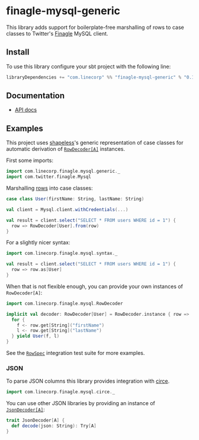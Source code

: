 # finagle-mysql-generic

This library adds support for boilerplate-free marshalling of rows to case classes to Twitter's [Finagle][Finagle] MySQL client.


## Install

To use this library configure your sbt project with the following line:

```sbt
libraryDependencies += "com.linecorp" %% "finagle-mysql-generic" % "0.1.0"
```

## Documentation

 - [API docs](todo)


## Examples

This project uses [shapeless][shapeless]'s generic representation of case classes for automatic derivation of [`RowDecoder[A]`](src/main/scala/com/linecorp/falcon/mysql/RowDecoder.scala) instances.

First some imports:

```scala
import com.linecorp.finagle.mysql.generic._
import com.twitter.finagle.Mysql
```

Marshalling [rows][Row] into case classes:

```scala
case class User(firstName: String, lastName: String)

val client = Mysql.client.withCredentials(...)

val result = client.select("SELECT * FROM users WHERE id = 1") {
  row => RowDecoder[User].from(row)
}
```

For a slightly nicer syntax:
```scala
import com.linecorp.finagle.mysql.syntax._

val result = client.select("SELECT * FROM users WHERE id = 1") {
  row => row.as[User]
}
```

When that is not flexible enough, you can provide your own instances of `RowDecoder[A]`:

```scala
import com.linecorp.finagle.mysql.RowDecoder

implicit val decoder: RowDecoder[User] = RowDecoder.instance { row =>
  for {
    f <- row.get[String]("firstName")
    l <- row.get[String]("lastName")
  } yield User(f, l)
}
```

See the [`RowSpec`](src/test/scala/com/linecorp/falcon/mysql/RowSpec.scala) integration test suite for more examples.

### JSON 

To parse JSON columns this library provides integration with [circe][circe]. 
```scala
import com.linecorp.finagle.mysql.circe._
```

You can use other JSON libraries by providing an instance of [`JsonDecoder[A]`](src/main/scala/com/linecorp/falcon/mysql/RowDecoder.scala):

```scala
trait JsonDecoder[A] {
  def decode(json: String): Try[A]
}
```


[Finagle]: https://twitter.github.io/finagle/
[Row]: https://twitter.github.io/finagle/docs/com/twitter/finagle/mysql/Row.html
[shapeless]: https://github.com/milessabin/shapeless
[circe]: https://github.com/circe/circe
